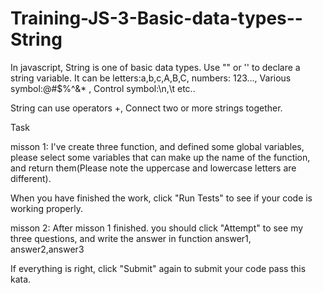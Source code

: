 # Training-JS-3-Basic-data-types--String

In javascript, String is one of basic data types. Use "" or '' to declare a string variable. It can be letters:a,b,c,A,B,C, numbers: 123..., Various symbol:@#$%^&* , Control symbol:\n,\t etc..

String can use operators +, Connect two or more strings together.

Task

misson 1: I've create three function, and defined some global variables, please select some variables that can make up the name of the function, and return them(Please note the uppercase and lowercase letters are different).

When you have finished the work, click "Run Tests" to see if your code is working properly.

misson 2: After misson 1 finished. you should click "Attempt" to see my three questions, and write the answer in function answer1, answer2,answer3

If everything is right, click "Submit" again to submit your code pass this kata.

